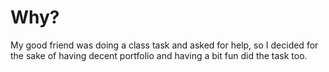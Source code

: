 # Why?

My good friend was doing a class task and asked for help, so I decided for the sake of having decent portfolio and having a bit fun did the task too.
